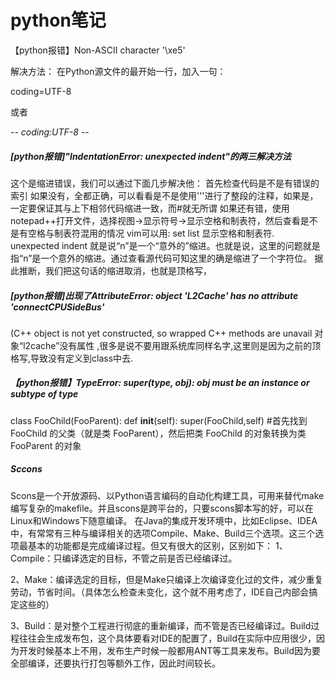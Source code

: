 # python笔记

【python报错】Non-ASCII character '\xe5' 

解决方法：
在Python源文件的最开始一行，加入一句：

coding=UTF-8

或者

-*- coding:UTF-8 -*-



##### [python报错]"IndentationError: unexpected indent"的两三解决方法

这个是缩进错误，我们可以通过下面几步解决他：
首先检查代码是不是有错误的索引
如果没有，全都正确，可以看看是不是使用'''进行了整段的注释，如果是，一定要保证其与上下相邻代码缩进一致，而#就无所谓
如果还有错，使用notepad++打开文件，选择视图->显示符号->显示空格和制表符，然后查看是不是有空格与制表符混用的情况
vim可以用: set list 显示空格和制表符.
unexpected indent 就是说“n”是一个“意外的”缩进。也就是说，这里的问题就是指“n”是一个意外的缩进。通过查看源代码可知这里的确是缩进了一个字符位。
据此推断，我们把这句话的缩进取消，也就是顶格写，

##### [python报错]出现了AttributeError: object 'L2Cache' has no attribute 'connectCPUSideBus'

  (C++ object is not yet constructed, so wrapped C++ methods are unavail
对象“l2cache”没有属性 ,很多是说不要用跟系统库同样名字,这里则是因为之前的顶格写,导致没有定义到class中去.

##### 【python报错】TypeError: super(type, obj): obj must be an instance or subtype of type

class FooChild(FooParent):
    def __init__(self):
         super(FooChild,self)
 #首先找到 FooChild 的父类（就是类 FooParent），然后把类 FooChild 的对象转换为类 FooParent 的对象

##### Sccons

Scons是一个开放源码、以Python语言编码的自动化构建工具，可用来替代make编写复杂的makefile。并且scons是跨平台的，只要scons脚本写的好，可以在Linux和Windows下随意编译。
在Java的集成开发环境中，比如Eclipse、IDEA中，有常常有三种与编译相关的选项Compile、Make、Build三个选项。这三个选项最基本的功能都是完成编译过程。但又有很大的区别，区别如下：
1、Compile：只编译选定的目标，不管之前是否已经编译过。

2、Make：编译选定的目标，但是Make只编译上次编译变化过的文件，减少重复劳动，节省时间。（具体怎么检查未变化，这个就不用考虑了，IDE自己内部会搞定这些的）

3、Build：是对整个工程进行彻底的重新编译，而不管是否已经编译过。Build过程往往会生成发布包，这个具体要看对IDE的配置了，Build在实际中应用很少，因为开发时候基本上不用，发布生产时候一般都用ANT等工具来发布。Build因为要全部编译，还要执行打包等额外工作，因此时间较长。